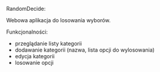RandomDecide: 

Webowa aplikacja do losowania wyborów.

Funkcjonalności:
- przeglądanie listy kategorii
- dodawanie kategorii (nazwa, lista opcji do wylosowania)
- edycja kategorii
- losowanie opcji 

